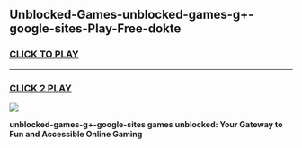 
## Unblocked-Games-unblocked-games-g+-google-sites-Play-Free-dokte
<h3>
<a href="https://premium76.site?title=unblocked-games-g+-google-sites&ref=23A">CLICK TO PLAY</a></h3>
<hr>

<h3>
<a href="https://premium76.site?title=unblocked-games-g+-google-sites&ref=23A">CLICK 2 PLAY</a>
  
</h3>

<a href="https://premium76.site?title=unblocked-games-g+-google-sites&ref=23A"><img src="https://clearcache.store/games.png"></a>


**unblocked-games-g+-google-sites games unblocked: Your Gateway to Fun and Accessible Online Gaming**
